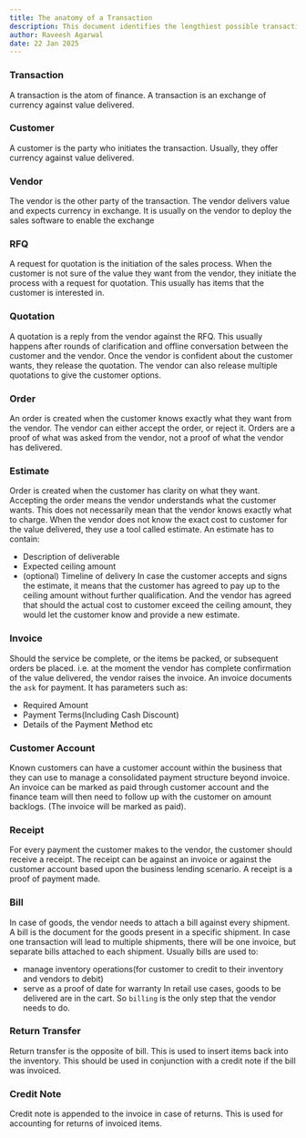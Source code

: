 ```yaml
---
title: The anatomy of a Transaction
description: This document identifies the lengthiest possible transaction and all the possible intermediate steps in the process.
author: Raveesh Agarwal
date: 22 Jan 2025
---
```

### Transaction
A transaction is the atom of finance. A transaction is an exchange of currency against value delivered.

### Customer
A customer is the party who initiates the transaction. Usually, they offer currency against value delivered.

### Vendor
The vendor is the other party of the transaction. The vendor delivers value and expects currency in exchange. It is usually on the vendor to deploy the sales software to enable the exchange

### RFQ
A request for quotation is the initiation of the sales process. When the customer is not sure of the value they want from the vendor, they initiate the process with a request for quotation. This usually has items that the customer is interested in.

### Quotation
A quotation is a reply from the vendor against the RFQ. This usually happens after rounds of clarification and offline conversation between the customer and the vendor. Once the vendor is confident about the customer wants, they release the quotation.
The vendor can also release multiple quotations to give the customer options.

### Order
An order is created when the customer knows exactly what they want from the vendor. The vendor can either accept the order, or reject it. 
Orders are a proof of what was asked from the vendor, not a proof of what the vendor has delivered.

### Estimate
Order is created when the customer has clarity on what they want. Accepting the order means the vendor understands what the customer wants. This does not necessarily mean that the vendor knows exactly what to charge.
When the vendor does not know the exact cost to customer for the value delivered, they use a tool called estimate. 
An estimate has to contain:
- Description of deliverable
- Expected ceiling amount
- (optional) Timeline of delivery
In case the customer accepts and signs the estimate, it means that the customer has agreed to pay up to the ceiling amount without further qualification. 
And the vendor has agreed that should the actual cost to customer exceed the ceiling amount, they would let the customer know and provide a new estimate.

### Invoice
Should the service be complete, or the items be packed, or subsequent orders be placed.
i.e. at the moment the vendor has complete confirmation of the value delivered, the vendor raises the invoice.
An invoice documents the `ask` for payment. It has parameters such as:
- Required Amount
- Payment Terms(Including Cash Discount)
- Details of the Payment Method
etc

### Customer Account
Known customers can have a customer account within the business that they can use to manage a consolidated payment structure beyond invoice. 
An invoice can be marked as paid through customer account and the finance team will then need to follow up with the customer on amount backlogs. (The invoice will be marked as paid).

### Receipt
For every payment the customer makes to the vendor, the customer should receive a receipt. The receipt can be against an invoice or against the customer account based upon the business lending scenario.
A receipt is a proof of payment made.

### Bill
In case of goods, the vendor needs to attach a bill against every shipment. A bill is the document for the goods present in a specific shipment.
In case one transaction will lead to multiple shipments, there will be one invoice, but separate bills attached to each shipment.
Usually bills are used to:
- manage inventory operations(for customer to credit to their inventory and vendors to debit)
- serve as a proof of date for warranty
In retail use cases, goods to be delivered are in the cart. So `billing` is the only step that the vendor needs to do.

### Return Transfer
Return transfer is the opposite of bill. This is used to insert items back into the inventory.
This should be used in conjunction with a credit note if the bill was invoiced.

### Credit Note
Credit note is appended to the invoice in case of returns. This is used for accounting for returns of invoiced items.
